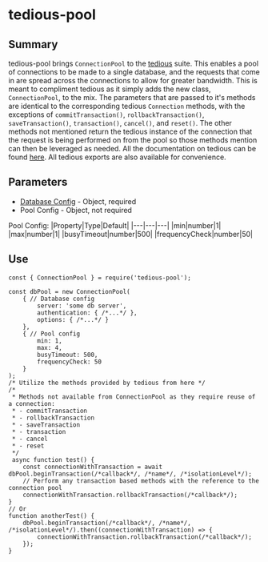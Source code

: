 # tedious-pool

## Summary
tedious-pool brings `ConnectionPool` to the [tedious](https://www.npmjs.com/package/tedious) suite. This enables a pool of connections to be made to a single database, and the requests that come in are spread across the connections to allow for greater bandwidth. This is meant to compliment tedious as it simply adds the new class, `ConnectionPool`, to the mix. The parameters that are passed to it's methods are identical to the corresponding tedious `Connection` methods, with the exceptions of `commitTransaction()`, `rollbackTransaction()`, `saveTransaction()`, `transaction()`, `cancel()`, and `reset()`. The other methods not mentioned return the tedious instance of the connection that the request is being performed on from the pool so those methods mention can then be leveraged as needed. All the documentation on tedious can be found [here](http://tediousjs.github.io/tedious/). All tedious exports are also available for convenience.

## Parameters
- [Database Config](http://tediousjs.github.io/tedious/api-connection.html#function_newConnection) - Object, required
- Pool Config - Object, not required

Pool Config:
|Property|Type|Default|
|---|---|---|
|min|number|1|
|max|number|1|
|busyTimeout|number|500|
|frequencyCheck|number|50|

## Use
```
const { ConnectionPool } = require('tedious-pool');

const dbPool = new ConnectionPool(
    { // Database config
        server: 'some db server',
        authentication: { /*...*/ },
        options: { /*...*/ }
    },
    { // Pool config
        min: 1,
        max: 4,
        busyTimeout: 500,
        frequencyCheck: 50
    }
);
/* Utilize the methods provided by tedious from here */
/*
 * Methods not available from ConnectionPool as they require reuse of a connection:
 * - commitTransaction
 * - rollbackTransaction
 * - saveTransaction
 * - transaction
 * - cancel
 * - reset
 */
 async function test() {
    const connectionWithTransaction = await dbPool.beginTransaction(/*callback*/, /*name*/, /*isolationLevel*/);
    // Perform any transaction based methods with the reference to the connection pool
    connectionWithTransaction.rollbackTransaction(/*callback*/);
}
// Or
function anotherTest() {
    dbPool.beginTransaction(/*callback*/, /*name*/, /*isolationLevel*/).then((connectionWithTransaction) => {
        connectionWithTransaction.rollbackTransaction(/*callback*/);
    });
}
```
